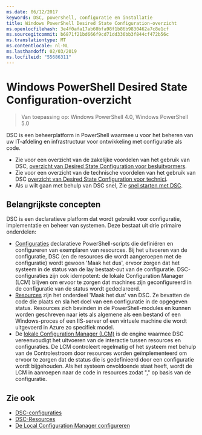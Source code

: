 ```yaml
---
ms.date: 06/12/2017
keywords: DSC, powershell, configuratie en installatie
title: Windows PowerShell Desired State Configuration-overzicht
ms.openlocfilehash: 3e4f0afa17ab60bfa98f1b86b9830462a7c8e1cf
ms.sourcegitcommit: b6871f21bd666f9cd71dd336bb3f844cf472b56c
ms.translationtype: MT
ms.contentlocale: nl-NL
ms.lasthandoff: 02/03/2019
ms.locfileid: "55686311"
---
```

# <a name="windows-powershell-desired-state-configuration-overview"></a>Windows PowerShell Desired State Configuration-overzicht

> Van toepassing op: Windows PowerShell 4.0, Windows PowerShell 5.0

DSC is een beheerplatform in PowerShell waarmee u voor het beheren van uw IT-afdeling en infrastructuur voor ontwikkeling met configuratie als code.

- Zie voor een overzicht van de zakelijke voordelen van het gebruik van DSC, [overzicht van Desired State Configuration voor besluitvormers](decisionMaker.md).
- Zie voor een overzicht van de technische voordelen van het gebruik van DSC [overzicht van Desired State Configuration voor technici](DscForEngineers.md).
- Als u wilt gaan met behulp van DSC snel, Zie [snel starten met DSC](../quickstarts/website-quickstart.md).

## <a name="key-concepts"></a>Belangrijkste concepten

DSC is een declaratieve platform dat wordt gebruikt voor configuratie, implementatie en beheer van systemen. Deze bestaat uit drie primaire onderdelen:

- [Configuraties](../configurations/configurations.md) declaratieve PowerShell-scripts die definiëren en configureren van exemplaren van resources.
    Bij het uitvoeren van de configuratie, DSC (en de resources die wordt aangeroepen met de configuratie) wordt gewoon 'Maak het dus', ervoor zorgen dat het systeem in de status van de lay bestaat-out van de configuratie.
    DSC-configuraties zijn ook idempotent: de lokale Configuration Manager (LCM) blijven om ervoor te zorgen dat machines zijn geconfigureerd in de configuratie van de status wordt gedeclareerd.
- [Resources](../resources/resources.md) zijn het onderdeel 'Maak het dus' van DSC. Ze bevatten de code die plaats en sla het doel van een configuratie in de opgegeven status.
    Resources zich bevinden in de PowerShell-modules en kunnen worden geschreven naar iets als algemene als een bestand of een Windows-proces of een IIS-server of een virtuele machine die wordt uitgevoerd in Azure zo specifiek model.
- De [lokale Configuration Manager (LCM)](../managing-nodes/metaConfig.md) is de engine waarmee DSC vereenvoudigt het uitvoeren van de interactie tussen resources en configuraties.
    De LCM controleert regelmatig of het systeem met behulp van de Controlestroom door resources worden geïmplementeerd om ervoor te zorgen dat de status die is gedefinieerd door een configuratie wordt bijgehouden.
    Als het systeem onvoldoende staat heeft, wordt de LCM in aanroepen naar de code in resources zodat "," op basis van de configuratie.

## <a name="see-also"></a>Zie ook

- [DSC-configuraties](../configurations/configurations.md)
- [DSC-Resources](../resources/resources.md)
- [De Local Configuration Manager configureren](../managing-nodes/metaConfig.md)
